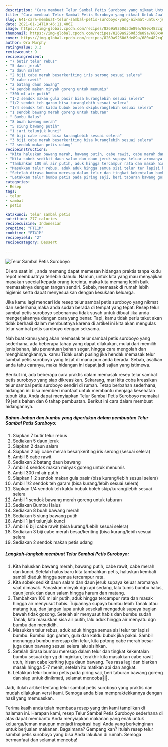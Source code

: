 ```yaml
---
description: "Cara membuat Telur Sambal Petis Suroboyo yang nikmat Untuk Jualan"
title: "Cara membuat Telur Sambal Petis Suroboyo yang nikmat Untuk Jualan"
slug: 641-cara-membuat-telur-sambal-petis-suroboyo-yang-nikmat-untuk-jualan
date: 2021-01-14T10:46:11.406Z
image: https://img-global.cpcdn.com/recipes/8269a9260d3de89a/680x482cq70/telur-sambal-petis-suroboyo-foto-resep-utama.jpg
thumbnail: https://img-global.cpcdn.com/recipes/8269a9260d3de89a/680x482cq70/telur-sambal-petis-suroboyo-foto-resep-utama.jpg
cover: https://img-global.cpcdn.com/recipes/8269a9260d3de89a/680x482cq70/telur-sambal-petis-suroboyo-foto-resep-utama.jpg
author: Ora Murphy
ratingvalue: 3.3
reviewcount: 9
recipeingredient:
- "7 butir telur rebus"
- "5 daun jeruk"
- "2 daun salam"
- "2 biji cabe merah besarkeriting iris serong sesuai selera"
- "8 cabe rawit"
- "2 batang daun bawang"
- "4 sendok makan minyak goreng untuk menumis"
- "300 ml air putih"
- "1-2 sendok makan gula pasir bisa kuranglebih sesuai selera"
- "1/2 sendok teh garam bisa kuranglebih sesuai selera"
- "1/4 sendok teh kaldu bubuk boleh skipkuranglebih sesuai selera"
- "1 sendok bawang merah goreng untuk taburan"
- " Bumbu Halus"
- "8 buah bawang merah"
- "5 siung bawang putih"
- "1 jari telunjuk kunci"
- "6 biji cabe rawit bisa kurangLebih sesuai selera"
- "3 biji cabe merah besarkeriting bisa kuranglebih sesuai selera"
- "2 sendok makan petis udang"
recipeinstructions:
- "Kita haluskan bawang merah, bawang putih, cabe rawit, cabe merah dan kunci. Setelah halus baru kita tambahkan petis, haluskan kembali sambil diaduk hingga semua tercampur rata."
- "Kita sobek sedikit daun salam dan daun jeruk supaya keluar aromanya saat dimasak. Panaskan minyak dgn api sedang, lalu tumis bumbu halus, daun jeruk dan daun salam hingga harum dan matang."
- "Tambahkan 100 ml air putih, aduk hingga tercampur rata dan masak hingga air menyusut habis. Tujuannya supaya bumbu lebih Tanak atau matang tua, dan jangan lupa untuk sesekali mengaduk supaya bagian bawah tidak gosong. Setelah air menyusut habis dan bumbu sudah Tanak, kita masukkan sisa air putih, lalu aduk hingga air menyatu dgn bumbu dan mendidih."
- "Masukkan telur rebus, aduk aduk hingga semua sisi telur ter lapisi bumbu. Bumbui dgn garam, gula dan kaldu bubuk jika pakai. Sambil menunggu bumbu meresap dlm telur, kita potong cabe merah besar juga daun bawang sesuai selera lalu sisihkan."
- "Setelah dirasa bumbu meresap dalam telur dan tingkat kekentalan bumbu sesuai dgn yg di inginkan, terakhir kita masukkan cabe rawit utuh, irisan cabe keriting juga daun bawang. Tes rasa lagi dan biarkan masak hingga 5-7 menit, setelah itu matikan api dan angkat."
- "Letakkan telur bumbu petis pada piring saji, beri taburan bawang goreng dan siap untuk dinikmati, selamat mencoba🙏🥰."
categories:
- Resep
tags:
- telur
- sambal
- petis

katakunci: telur sambal petis 
nutrition: 277 calories
recipecuisine: Indonesian
preptime: "PT11M"
cooktime: "PT41M"
recipeyield: "2"
recipecategory: Dessert

---
```



![Telur Sambal Petis Suroboyo](https://img-global.cpcdn.com/recipes/8269a9260d3de89a/680x482cq70/telur-sambal-petis-suroboyo-foto-resep-utama.jpg)

Di era  saat ini , anda memang dapat memesan hidangan praktis tanpa kudu repot membuatnya terlebih dahulu. Namun, untuk kita yang mau menyajikan masakan special kepada orang tercinta, maka kita memang lebih baik memasaknya dengan tangan sendiri. Sebab, memasak di rumah lebih higienis serta dapat menyesuaikan dengan kesukaan keluarga.

Jika kamu lagi mencari ide resep telur sambal petis suroboyo yang nikmat dan sederhana,maka anda sudah berada di tempat yang tepat. Resep telur sambal petis suroboyo  sebenarnya tidak susah untuk dibuat jika anda mengerjakannya dengan cara yang benar. Tapi, kamu tidak perlu takut akan tidak berhasil dalam membuatnya 
karena di artikel ini kita akan mengulas telur sambal petis suroboyo dengan seksama.  



Nah buat kamu yang akan memasak telur sambal petis suroboyo yang sederhana, ada beberapa tahap yang dapat dilakukan, mulai dari memilih jenis bahan, lalu penentuan bahan segar, hingga cara mengolah dan menghidangkannya. kamu Tidak usah pusing jika hendak memasak telur sambal petis suroboyo yang lezat di mana pun anda berada. Sebab, asalkan anda  tahu caranya, maka hidangan ini dapat jadi sajian yang istimewa.

Berikut ini, ada beberapa cara praktis  dalam memasak resep telur sambal petis suroboyo yang siap dikreasikan. Sekarang, mari kita coba kreasikan telur sambal petis suroboyo sendiri di rumah. Tetap berbahan sederhana, hidangan ini bisa memberi manfaat untuk membantu menjaga kesehatan tubuh kita. Anda dapat menyiapkan Telur Sambal Petis Suroboyo memakai 19 jenis bahan dan 6 tahap pembuatan. Berikut ini cara dalam membuat hidangannya.

<!--inarticleads1-->

##### Bahan-bahan dan bumbu yang diperlukan dalam pembuatan Telur Sambal Petis Suroboyo:

1. Siapkan 7 butir telur rebus
1. Sediakan 5 daun jeruk
1. Siapkan 2 daun salam
1. Siapkan 2 biji cabe merah besar/keriting iris serong (sesuai selera)
1. Ambil 8 cabe rawit
1. Sediakan 2 batang daun bawang
1. Ambil 4 sendok makan minyak goreng untuk menumis
1. Ambil 300 ml air putih
1. Siapkan 1-2 sendok makan gula pasir (bisa kurang/lebih sesuai selera)
1. Ambil 1/2 sendok teh garam (bisa kurang/lebih sesuai selera)
1. Siapkan 1/4 sendok teh kaldu bubuk boleh skip/kurang/lebih sesuai selera
1. Ambil 1 sendok bawang merah goreng untuk taburan
1. Sediakan  Bumbu Halus
1. Sediakan 8 buah bawang merah
1. Sediakan 5 siung bawang putih
1. Ambil 1 jari telunjuk kunci
1. Ambil 6 biji cabe rawit (bisa kurang/Lebih sesuai selera)
1. Sediakan 3 biji cabe merah besar/keriting (bisa kurang/lebih sesuai selera
1. Sediakan 2 sendok makan petis udang




<!--inarticleads2-->

##### Langkah-langkah membuat Telur Sambal Petis Suroboyo:

1. Kita haluskan bawang merah, bawang putih, cabe rawit, cabe merah dan kunci. Setelah halus baru kita tambahkan petis, haluskan kembali sambil diaduk hingga semua tercampur rata.
1. Kita sobek sedikit daun salam dan daun jeruk supaya keluar aromanya saat dimasak. Panaskan minyak dgn api sedang, lalu tumis bumbu halus, daun jeruk dan daun salam hingga harum dan matang.
1. Tambahkan 100 ml air putih, aduk hingga tercampur rata dan masak hingga air menyusut habis. Tujuannya supaya bumbu lebih Tanak atau matang tua, dan jangan lupa untuk sesekali mengaduk supaya bagian bawah tidak gosong. Setelah air menyusut habis dan bumbu sudah Tanak, kita masukkan sisa air putih, lalu aduk hingga air menyatu dgn bumbu dan mendidih.
1. Masukkan telur rebus, aduk aduk hingga semua sisi telur ter lapisi bumbu. Bumbui dgn garam, gula dan kaldu bubuk jika pakai. Sambil menunggu bumbu meresap dlm telur, kita potong cabe merah besar juga daun bawang sesuai selera lalu sisihkan.
1. Setelah dirasa bumbu meresap dalam telur dan tingkat kekentalan bumbu sesuai dgn yg di inginkan, terakhir kita masukkan cabe rawit utuh, irisan cabe keriting juga daun bawang. Tes rasa lagi dan biarkan masak hingga 5-7 menit, setelah itu matikan api dan angkat.
1. Letakkan telur bumbu petis pada piring saji, beri taburan bawang goreng dan siap untuk dinikmati, selamat mencoba🙏🥰.




Jadi, itulah artikel tentang  telur sambal petis suroboyo  yang praktis dan mudah dilakukan versi kami. Semoga anda bisa mempraktekkannya dengan hasil yang memuaskan. 

Terima kasih anda telah membaca resep yang tim kami tampilkan di halaman ini. Harapan kami, resep  Telur Sambal Petis Suroboyo sederhana di atas dapat membantu Anda menyiapkan makanan yang enak untuk keluarga/teman maupun menjadi inspirasi bagi Anda yang berkeinginan untuk berjualan makanan. Bagaimana? Gampang kan? Itulah resep telur sambal petis suroboyo yang bisa Anda lakukan di rumah. Semoga bermanfaat dan selamat mencoba!

